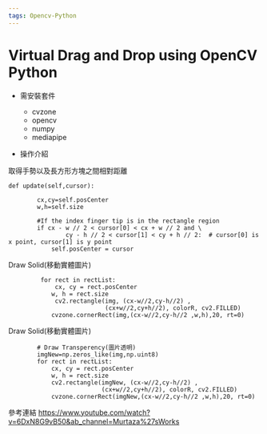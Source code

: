 ```yaml
---
tags: Opencv-Python
---
```

# Virtual Drag and Drop using OpenCV Python 
* 需安裝套件
    * cvzone
    * opencv
    * numpy
    * mediapipe

* 操作介紹

取得手勢以及長方形方塊之間相對距離
```
def update(self,cursor):

        cx,cy=self.posCenter
        w,h=self.size

        #If the index finger tip is in the rectangle region
        if cx - w // 2 < cursor[0] < cx + w // 2 and \
                cy - h // 2 < cursor[1] < cy + h // 2:  # cursor[0] is x point, cursor[1] is y point
            self.posCenter = cursor
```

Draw Solid(移動實體圖片)
```
         for rect in rectList:
             cx, cy = rect.posCenter
            w, h = rect.size
             cv2.rectangle(img, (cx-w//2,cy-h//2) ,
                           (cx+w//2,cy+h//2), colorR, cv2.FILLED)
            cvzone.cornerRect(img,(cx-w//2,cy-h//2 ,w,h),20, rt=0)
```

Draw Solid(移動實體圖片)
```            
        # Draw Transperency(圖片透明)
        imgNew=np.zeros_like(img,np.uint8)
        for rect in rectList:
            cx, cy = rect.posCenter
            w, h = rect.size
            cv2.rectangle(imgNew, (cx-w//2,cy-h//2) ,
                          (cx+w//2,cy+h//2), colorR, cv2.FILLED)
            cvzone.cornerRect(imgNew,(cx-w//2,cy-h//2 ,w,h),20, rt=0)    
```









參考連結
https://www.youtube.com/watch?v=6DxN8G9vB50&ab_channel=Murtaza%27sWorks

